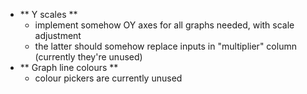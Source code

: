 * ** Y scales **
    - implement somehow OY axes for all graphs needed, with scale adjustment
    - the latter should somehow replace inputs in "multiplier" column (currently they're unused)
 * ** Graph line colours **
    - colour pickers are currently unused
